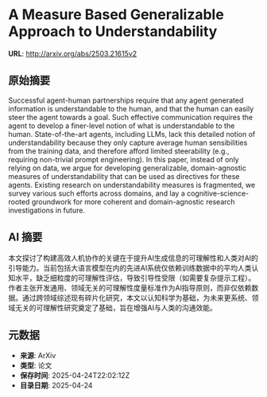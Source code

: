# A Measure Based Generalizable Approach to Understandability

**URL**: http://arxiv.org/abs/2503.21615v2

## 原始摘要

Successful agent-human partnerships require that any agent generated
information is understandable to the human, and that the human can easily steer
the agent towards a goal. Such effective communication requires the agent to
develop a finer-level notion of what is understandable to the human.
State-of-the-art agents, including LLMs, lack this detailed notion of
understandability because they only capture average human sensibilities from
the training data, and therefore afford limited steerability (e.g., requiring
non-trivial prompt engineering).
  In this paper, instead of only relying on data, we argue for developing
generalizable, domain-agnostic measures of understandability that can be used
as directives for these agents. Existing research on understandability measures
is fragmented, we survey various such efforts across domains, and lay a
cognitive-science-rooted groundwork for more coherent and domain-agnostic
research investigations in future.


## AI 摘要

本文探讨了构建高效人机协作的关键在于提升AI生成信息的可理解性和人类对AI的引导能力。当前包括大语言模型在内的先进AI系统仅依赖训练数据中的平均人类认知水平，缺乏细粒度的可理解性评估，导致引导性受限（如需要复杂提示工程）。作者主张开发通用、领域无关的可理解性度量标准作为AI指导原则，而非仅依赖数据。通过跨领域综述现有碎片化研究，本文以认知科学为基础，为未来更系统、领域无关的可理解性研究奠定了基础，旨在增强AI与人类的沟通效能。

## 元数据

- **来源**: ArXiv
- **类型**: 论文
- **保存时间**: 2025-04-24T22:02:12Z
- **目录日期**: 2025-04-24
